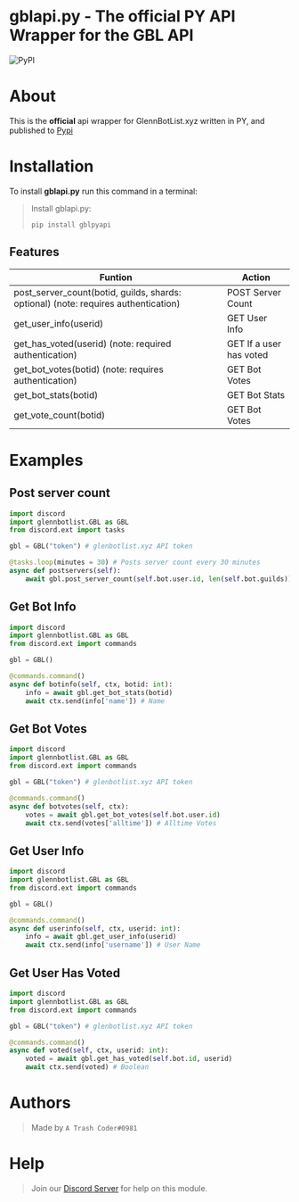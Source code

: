 # gblapi.py - The official PY API Wrapper for the GBL API

![PyPI](https://img.shields.io/pypi/v/gblpyapi?logoColor=237289DA)

# About
This is the **official** api wrapper for GlennBotList.xyz written in PY, and published to [Pypi](https://pypi.org/project/gblpyapi/)

# Installation
To install **gblapi.py** run this command in a terminal:

> Install gblapi.py:
>
>```
>pip install gblpyapi
>```

## Features
Funtion  | Action
------------- | -------------
post_server_count(botid, guilds, shards: optional) (note: requires authentication) | POST Server Count 
get_user_info(userid) | GET User Info
get_has_voted(userid) (note: required authentication) | GET If a user has voted
get_bot_votes(botid) (note: requires authentication) | GET Bot Votes
get_bot_stats(botid) | GET Bot Stats
get_vote_count(botid) | GET Bot Votes

# Examples
## Post server count

```python
import discord
import glennbotlist.GBL as GBL
from discord.ext import tasks

gbl = GBL("token") # glenbotlist.xyz API token

@tasks.loop(minutes = 30) # Posts server count every 30 minutes
async def postservers(self):
    await gbl.post_server_count(self.bot.user.id, len(self.bot.guilds))

```
## Get Bot Info

```python
import discord
import glennbotlist.GBL as GBL
from discord.ext import commands

gbl = GBL()

@commands.command()
async def botinfo(self, ctx, botid: int):
    info = await gbl.get_bot_stats(botid)
    await ctx.send(info['name']) # Name

```
## Get Bot Votes

```python
import discord
import glennbotlist.GBL as GBL
from discord.ext import commands

gbl = GBL("token") # glenbotlist.xyz API token

@commands.command()
async def botvotes(self, ctx):
    votes = await gbl.get_bot_votes(self.bot.user.id)
    await ctx.send(votes['alltime']) # Alltime Votes

```
## Get User Info

```python
import discord
import glennbotlist.GBL as GBL
from discord.ext import commands

gbl = GBL()

@commands.command()
async def userinfo(self, ctx, userid: int):
    info = await gbl.get_user_info(userid)
    await ctx.send(info['username']) # User Name

```
## Get User Has Voted

```python
import discord
import glennbotlist.GBL as GBL
from discord.ext import commands

gbl = GBL("token") # glenbotlist.xyz API token

@commands.command()
async def voted(self, ctx, userid: int):
    voted = await gbl.get_has_voted(self.bot.id, userid)
    await ctx.send(voted) # Boolean

```

# Authors
> Made by `A Trash Coder#0981`

# Help
> Join our [Discord Server](https://glennbotlist.xyz/discord) for help on this module.